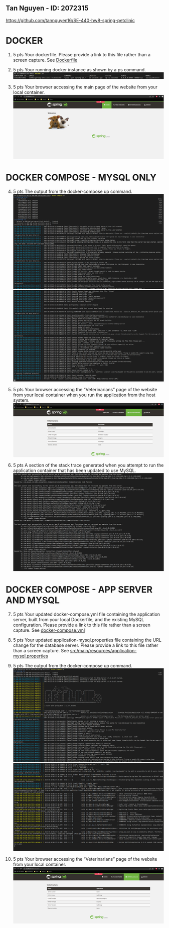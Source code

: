 ## Tan Nguyen - ID: 2072315
https://github.com/tannguyen16/SE-440-hw8-spring-petclinic

# DOCKER
1. 5 pts Your dockerfile. Please provide a link to this file rather than a screen capture.
See [Dockerfile](Dockerfile)

2. 5 pts Your running docker instance as shown by a ps command.
![Docker-1](images/docker-1.PNG)

3. 5 pts Your browser accessing the main page of the website from your local container.
![Docker-2](images/docker-2.PNG)

# DOCKER COMPOSE - MYSQL ONLY
4. 5 pts The output from the docker-compose up command.
![Docker-compose-1](images/docker-compose-1.PNG)
![Docker-compose-2](images/docker-compose-2.PNG)

5. 5 pts Your browser accessing the “Veterinarians” page of the website from your local container when you run the application from the host system.
![Docker-compose-3](images/docker-compose-3.PNG)

6. 5 pts A section of the stack trace generated when you attempt to run the application container that has been updated to use MySQL.
![Docker-compose-4](images/docker-compose-4.PNG)

# DOCKER COMPOSE - APP SERVER AND MYSQL
7. 5 pts Your updated docker-compose.yml file containing the application server, built from your local Dockerfile, and the existing MySQL configuration. Please provide a link to this file rather than a screen capture.
See [docker-compose.yml](docker-compose.yml)

8. 5 pts Your updated application-mysql.properties file containing the URL change for the database server. Please provide a link to this file rather than a screen capture.
See [src/main/resources/application-mysql.properties](src/main/resources/application-mysql.properties)

9. 5 pts The output from the docker-compose up command.
![Docker-webapp-1](images/docker-webapp-1.PNG)
![Docker-webapp-2](images/docker-webapp-2.PNG)

10. 5 pts Your browser accessing the “Veterinarians” page of the website from your local container.
![Docker-webapp-3](images/docker-webapp-3.PNG)

